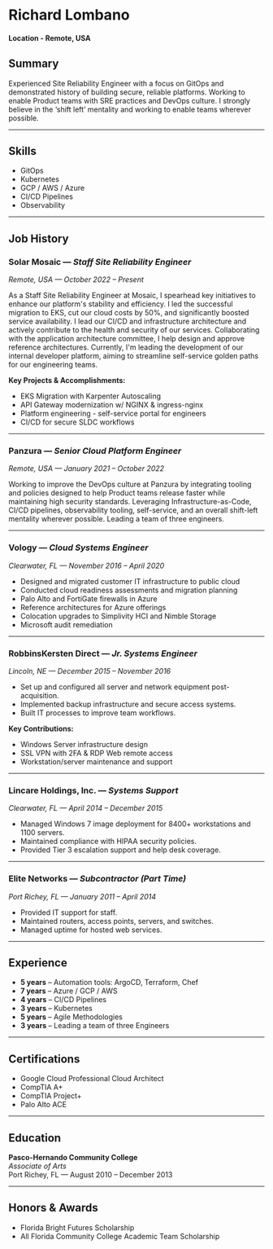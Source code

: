# Richard Lombano

#### Location - Remote, USA

## Summary

Experienced Site Reliability Engineer with a focus on GitOps and demonstrated history of building secure, reliable platforms. Working to enable Product teams with SRE practices and DevOps culture. I strongly believe in the ‘shift left’ mentality and working to enable teams wherever possible.

---

## Skills

- GitOps
- Kubernetes
- GCP / AWS / Azure
- CI/CD Pipelines
- Observability

---

## Job History

### **Solar Mosaic** — *Staff Site Reliability Engineer*  
_Remote, USA — October 2022 – Present_

As a Staff Site Reliability Engineer at Mosaic, I spearhead key initiatives to enhance our platform's stability and efficiency. I led the successful migration to EKS, cut our cloud costs by 50%, and significantly boosted service availability. I lead our CI/CD and infrastructure architecture and actively contribute to the health and security of our services. Collaborating with the application architecture committee, I help design and approve reference architectures. Currently, I'm leading the development of our internal developer platform, aiming to streamline self-service golden paths for our engineering teams.

**Key Projects & Accomplishments:**
- EKS Migration with Karpenter Autoscaling
- API Gateway modernization w/ NGINX & ingress-nginx
- Platform engineering - self-service portal for engineers
- CI/CD for secure SLDC workflows

---

### **Panzura** — *Senior Cloud Platform Engineer*  
_Remote, USA — January 2021 – October 2022_

Working to improve the DevOps culture at Panzura by integrating tooling and policies designed to help Product teams release faster while maintaining high security standards. Leveraging Infrastructure-as-Code, CI/CD pipelines, observability tooling, self-service, and an overall shift-left mentality wherever possible. Leading a team of three engineers.

---

### **Vology** — *Cloud Systems Engineer*  
_Clearwater, FL — November 2016 – April 2020_

- Designed and migrated customer IT infrastructure to public cloud
- Conducted cloud readiness assessments and migration planning
- Palo Alto and FortiGate firewalls in Azure
- Reference architectures for Azure offerings
- Colocation upgrades to Simplivity HCI and Nimble Storage
- Microsoft audit remediation

---

### **RobbinsKersten Direct** — *Jr. Systems Engineer*  
_Lincoln, NE — December 2015 – November 2016_

- Set up and configured all server and network equipment post-acquisition.
- Implemented backup infrastructure and secure access systems.
- Built IT processes to improve team workflows.

**Key Contributions:**
- Windows Server infrastructure design
- SSL VPN with 2FA & RDP Web remote access
- Workstation/server maintenance and support

---

### **Lincare Holdings, Inc.** — *Systems Support*  
_Clearwater, FL — April 2014 – December 2015_

- Managed Windows 7 image deployment for 8400+ workstations and 1100 servers.
- Maintained compliance with HIPAA security policies.
- Provided Tier 3 escalation support and help desk coverage.

---

### **Elite Networks** — *Subcontractor (Part Time)*  
_Port Richey, FL — January 2011 – April 2014_

- Provided IT support for staff.
- Maintained routers, access points, servers, and switches.
- Managed uptime for hosted web services.

---

## Experience

- **5 years** – Automation tools: ArgoCD, Terraform, Chef  
- **7 years** – Azure / GCP / AWS  
- **4 years** – CI/CD Pipelines  
- **3 years** – Kubernetes  
- **5 years** – Agile Methodologies  
- **3 years** – Leading a team of three Engineers

---

## Certifications

- Google Cloud Professional Cloud Architect  
- CompTIA A+  
- CompTIA Project+  
- Palo Alto ACE  

---

## Education

**Pasco-Hernando Community College**  
_Associate of Arts_  
Port Richey, FL — August 2010 – December 2013  

---

## Honors & Awards

- Florida Bright Futures Scholarship  
- All Florida Community College Academic Team Scholarship  

